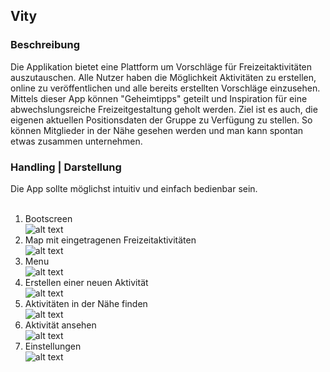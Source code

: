 Vity
-
### Beschreibung
Die Applikation bietet eine Plattform um Vorschläge für Freizeitaktivitäten auszutauschen. Alle Nutzer haben die Möglichkeit Aktivitäten zu erstellen, online zu veröffentlichen und alle bereits erstellten Vorschläge einzusehen. Mittels dieser App können "Geheimtipps" geteilt und Inspiration für eine abwechslungsreiche Freizeitgestaltung geholt werden. Ziel ist es auch, die eigenen aktuellen Positionsdaten der Gruppe zu Verfügung zu stellen. So können Mitglieder in der Nähe gesehen werden und man kann spontan etwas zusammen unternehmen.</br>

### Handling | Darstellung
Die App sollte möglichst intuitiv und einfach bedienbar sein.<br/><br/>
1. Bootscreen<br/>
![alt text][bootscreen]<br/>
2. Map mit eingetragenen Freizeitaktivitäten<br/>
![alt text][map]<br/>
3. Menu<br/>
![alt text][menu]<br/>
4. Erstellen einer neuen Aktivität<br/>
![alt text][activity_new]<br/>
5. Aktivitäten in der Nähe finden<br/>
![alt text][activity_search]<br/>
6. Aktivität ansehen<br/>
![alt text][activity_show]<br/>
7. Einstellungen<br/>
![alt text][settings]<br/>


[bootscreen]: /res/readme/bootscreen.jpg "Bootscreen"
[activity_new]: /res/readme/activity_new.jpg "Acitity New"
[activity_search]: /res/readme/activity_search.jpg "Acitity Search"
[map]: /res/readme/map.jpg "Map"
[menu]: /res/readme/menu.jpg "Menu"
[settings]: /res/readme/settings.jpg "Settings"
[activity_show]: /res/readme/activity_show.jpg "Show"